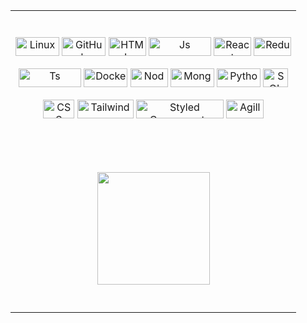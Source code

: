 <table align="center">
  <tr>
     <td valign="top">
       <br/>
      <div align="center">
        <div style="display: inline_block"><br> 
          <img align="center" alt="Linux" height="30" width="70" src="https://img.shields.io/badge/LINUX-ff69b4">
          <img align="center" alt="GitHub" height="30" width="70" src="https://img.shields.io/badge/GITHUB-white">
          <img align="center" alt="HTML" height="30" width="60" src="https://img.shields.io/badge/HTML-red">
          <img align="center" alt="Js" height="30" width="100" src="https://img.shields.io/badge/JAVA SCRIPT-yellow">
          <img align="center" alt="React" height="30" width="60" src="https://img.shields.io/badge/REACT-blue">
          <img align="center" alt="Redux" height="30" width="60" src="https://img.shields.io/badge/REDUX-blueviolet"><br/><br/> 
          <img align="center" alt="Ts" height="30" width="100" src="https://img.shields.io/badge/TYPE SCRIPT-white">
          <img align="center" alt="Docker" height="30" width="70" src="https://img.shields.io/badge/DOCKER-blue">
          <img align="center" alt="Node" height="30" width="60" src="https://img.shields.io/badge/NODE-lightgray">
          <img align="center" alt="Mongo" height="30" width="70" src="https://img.shields.io/badge/MONGO-success">
          <img align="center" alt="Python" height="30" width="70" src="https://img.shields.io/badge/PYTHON-yellow">
          <img align="center" alt="SQL" height="30" width="40" src="https://img.shields.io/badge/SQL-blue"><br/><br/>
          <img align="center" alt="CSS" height="30" width="50" src="https://img.shields.io/badge/CSS-blue">
          <img align="center" alt="Tailwind" height="30" width="90" src="https://img.shields.io/badge/TAILWIND-success">
          <img align="center" alt="Styled Components" height="30" width="140" src="https://img.shields.io/badge/STYLED COMPONENTS-ff69b4">
          <img align="center" alt="Agille" height="30" width="60" src="https://img.shields.io/badge/AGILLE-red">
    </div>
        <br/><br/>
    </td>
  </tr>  
  <tr>
    <td valign="top">
      <br/><br/>
     <div align="center">
       <a href="https://github.com/ioott">
       <img height="180em" src="https://github-readme-stats.vercel.app/api/top-langs/?username=ioott&layout=compact&langs_count=7&theme=chartreuse-dark"/>
     </div>
       <br/><br/>
   </td>
  </tr>  
</table>
